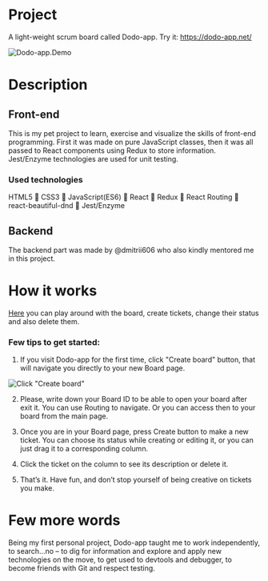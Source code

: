 # Project
A light-weight scrum board called Dodo-app.
Try it: https://dodo-app.net/

![Dodo-app.Demo](https://i.ibb.co/k0phnCM/Frame-1board.png)
# Description
## Front-end
This is my pet project to learn, exercise and visualize the skills of front-end programming. First it was made on pure JavaScript classes, then it was all passed to React components using Redux to store information. Jest/Enzyme technologies are used for unit testing. 
### Used technologies
HTML5 🔸 CSS3 🔸 JavaScript(ES6) 🔸 React 🔸 Redux 🔸 React Routing 🔸 react-beautiful-dnd 🔸 Jest/Enzyme
## Backend
The backend part was made by @dmitrii606 who also kindly mentored me in this project. 
# How it works
[Here]( https://dodo-app.net/) you can play around with the board, create tickets, change their status and also delete them.
### Few tips to get started:
1.	If you visit Dodo-app for the first time, click "Create board" button, that will navigate you directly to your new Board page.

![Click "Create board"](https://i.ibb.co/3m2Lnh1/Frame-1main.png)

2.	Please, write down your Board ID to be able to open your board after exit it. You can use Routing to navigate. Or you can access then to your board from the main page.

3.	Once you are in your Board page, press Create button to make a new ticket. You can choose its status while creating or editing it, or you can just drag it to a corresponding column. 
4.	Click the ticket on the column to see its description or delete it. 
5.	That’s it. Have fun, and don’t stop yourself of being creative on tickets you make.
# Few more words
Being my first personal project, Dodo-app taught me to work independently, to search…no – to dig for information and explore and apply new technologies on the move, to get used to devtools and debugger, to become friends with Git and respect testing. 
